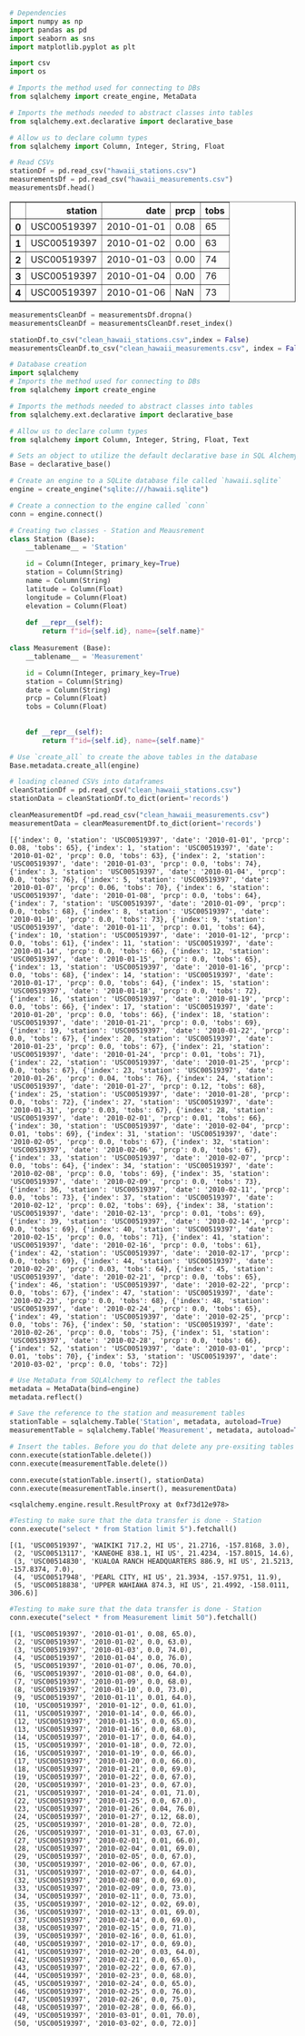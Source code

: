 

```python
# Dependencies
import numpy as np
import pandas as pd
import seaborn as sns
import matplotlib.pyplot as plt

import csv
import os

# Imports the method used for connecting to DBs
from sqlalchemy import create_engine, MetaData

# Imports the methods needed to abstract classes into tables
from sqlalchemy.ext.declarative import declarative_base

# Allow us to declare column types
from sqlalchemy import Column, Integer, String, Float

```


```python
# Read CSVs
stationDf = pd.read_csv("hawaii_stations.csv")
measurementsDf = pd.read_csv("hawaii_measurements.csv")
measurementsDf.head()
```




<div>
<style>
    .dataframe thead tr:only-child th {
        text-align: right;
    }

    .dataframe thead th {
        text-align: left;
    }

    .dataframe tbody tr th {
        vertical-align: top;
    }
</style>
<table border="1" class="dataframe">
  <thead>
    <tr style="text-align: right;">
      <th></th>
      <th>station</th>
      <th>date</th>
      <th>prcp</th>
      <th>tobs</th>
    </tr>
  </thead>
  <tbody>
    <tr>
      <th>0</th>
      <td>USC00519397</td>
      <td>2010-01-01</td>
      <td>0.08</td>
      <td>65</td>
    </tr>
    <tr>
      <th>1</th>
      <td>USC00519397</td>
      <td>2010-01-02</td>
      <td>0.00</td>
      <td>63</td>
    </tr>
    <tr>
      <th>2</th>
      <td>USC00519397</td>
      <td>2010-01-03</td>
      <td>0.00</td>
      <td>74</td>
    </tr>
    <tr>
      <th>3</th>
      <td>USC00519397</td>
      <td>2010-01-04</td>
      <td>0.00</td>
      <td>76</td>
    </tr>
    <tr>
      <th>4</th>
      <td>USC00519397</td>
      <td>2010-01-06</td>
      <td>NaN</td>
      <td>73</td>
    </tr>
  </tbody>
</table>
</div>




```python
measurementsCleanDf = measurementsDf.dropna()
measurementsCleanDf = measurementsCleanDf.reset_index()

stationDf.to_csv("clean_hawaii_stations.csv",index = False)
measurementsCleanDf.to_csv("clean_hawaii_measurements.csv", index = False)

```


```python
# Database creation
import sqlalchemy
# Imports the method used for connecting to DBs
from sqlalchemy import create_engine

# Imports the methods needed to abstract classes into tables
from sqlalchemy.ext.declarative import declarative_base

# Allow us to declare column types
from sqlalchemy import Column, Integer, String, Float, Text
```


```python
# Sets an object to utilize the default declarative base in SQL Alchemy
Base = declarative_base()
```


```python
# Create an engine to a SQLite database file called `hawaii.sqlite`
engine = create_engine("sqlite:///hawaii.sqlite")
```


```python
# Create a connection to the engine called `conn`
conn = engine.connect()
```


```python
# Creating two classes - Station and Meausrement
class Station (Base):
    __tablename__ = 'Station'

    id = Column(Integer, primary_key=True)
    station = Column(String)
    name = Column(String)
    latitude = Column(Float)
    longitude = Column(Float)
    elevation = Column(Float)
    
    def __repr__(self):
        return f"id={self.id}, name={self.name}"
    
class Measurement (Base):
    __tablename__ = 'Measurement'

    id = Column(Integer, primary_key=True)
    station = Column(String)
    date = Column(String)
    prcp = Column(Float)
    tobs = Column(Float)
   
    
    def __repr__(self):
        return f"id={self.id}, name={self.name}"
```


```python
# Use `create_all` to create the above tables in the database
Base.metadata.create_all(engine)
```


```python
# loading cleaned CSVs into dataframes
cleanStationDf = pd.read_csv("clean_hawaii_stations.csv")
stationData = cleanStationDf.to_dict(orient='records')

cleanMeasurementDf =pd.read_csv("clean_hawaii_measurements.csv")
measurementData = cleanMeasurementDf.to_dict(orient='records')

```

    [{'index': 0, 'station': 'USC00519397', 'date': '2010-01-01', 'prcp': 0.08, 'tobs': 65}, {'index': 1, 'station': 'USC00519397', 'date': '2010-01-02', 'prcp': 0.0, 'tobs': 63}, {'index': 2, 'station': 'USC00519397', 'date': '2010-01-03', 'prcp': 0.0, 'tobs': 74}, {'index': 3, 'station': 'USC00519397', 'date': '2010-01-04', 'prcp': 0.0, 'tobs': 76}, {'index': 5, 'station': 'USC00519397', 'date': '2010-01-07', 'prcp': 0.06, 'tobs': 70}, {'index': 6, 'station': 'USC00519397', 'date': '2010-01-08', 'prcp': 0.0, 'tobs': 64}, {'index': 7, 'station': 'USC00519397', 'date': '2010-01-09', 'prcp': 0.0, 'tobs': 68}, {'index': 8, 'station': 'USC00519397', 'date': '2010-01-10', 'prcp': 0.0, 'tobs': 73}, {'index': 9, 'station': 'USC00519397', 'date': '2010-01-11', 'prcp': 0.01, 'tobs': 64}, {'index': 10, 'station': 'USC00519397', 'date': '2010-01-12', 'prcp': 0.0, 'tobs': 61}, {'index': 11, 'station': 'USC00519397', 'date': '2010-01-14', 'prcp': 0.0, 'tobs': 66}, {'index': 12, 'station': 'USC00519397', 'date': '2010-01-15', 'prcp': 0.0, 'tobs': 65}, {'index': 13, 'station': 'USC00519397', 'date': '2010-01-16', 'prcp': 0.0, 'tobs': 68}, {'index': 14, 'station': 'USC00519397', 'date': '2010-01-17', 'prcp': 0.0, 'tobs': 64}, {'index': 15, 'station': 'USC00519397', 'date': '2010-01-18', 'prcp': 0.0, 'tobs': 72}, {'index': 16, 'station': 'USC00519397', 'date': '2010-01-19', 'prcp': 0.0, 'tobs': 66}, {'index': 17, 'station': 'USC00519397', 'date': '2010-01-20', 'prcp': 0.0, 'tobs': 66}, {'index': 18, 'station': 'USC00519397', 'date': '2010-01-21', 'prcp': 0.0, 'tobs': 69}, {'index': 19, 'station': 'USC00519397', 'date': '2010-01-22', 'prcp': 0.0, 'tobs': 67}, {'index': 20, 'station': 'USC00519397', 'date': '2010-01-23', 'prcp': 0.0, 'tobs': 67}, {'index': 21, 'station': 'USC00519397', 'date': '2010-01-24', 'prcp': 0.01, 'tobs': 71}, {'index': 22, 'station': 'USC00519397', 'date': '2010-01-25', 'prcp': 0.0, 'tobs': 67}, {'index': 23, 'station': 'USC00519397', 'date': '2010-01-26', 'prcp': 0.04, 'tobs': 76}, {'index': 24, 'station': 'USC00519397', 'date': '2010-01-27', 'prcp': 0.12, 'tobs': 68}, {'index': 25, 'station': 'USC00519397', 'date': '2010-01-28', 'prcp': 0.0, 'tobs': 72}, {'index': 27, 'station': 'USC00519397', 'date': '2010-01-31', 'prcp': 0.03, 'tobs': 67}, {'index': 28, 'station': 'USC00519397', 'date': '2010-02-01', 'prcp': 0.01, 'tobs': 66}, {'index': 30, 'station': 'USC00519397', 'date': '2010-02-04', 'prcp': 0.01, 'tobs': 69}, {'index': 31, 'station': 'USC00519397', 'date': '2010-02-05', 'prcp': 0.0, 'tobs': 67}, {'index': 32, 'station': 'USC00519397', 'date': '2010-02-06', 'prcp': 0.0, 'tobs': 67}, {'index': 33, 'station': 'USC00519397', 'date': '2010-02-07', 'prcp': 0.0, 'tobs': 64}, {'index': 34, 'station': 'USC00519397', 'date': '2010-02-08', 'prcp': 0.0, 'tobs': 69}, {'index': 35, 'station': 'USC00519397', 'date': '2010-02-09', 'prcp': 0.0, 'tobs': 73}, {'index': 36, 'station': 'USC00519397', 'date': '2010-02-11', 'prcp': 0.0, 'tobs': 73}, {'index': 37, 'station': 'USC00519397', 'date': '2010-02-12', 'prcp': 0.02, 'tobs': 69}, {'index': 38, 'station': 'USC00519397', 'date': '2010-02-13', 'prcp': 0.01, 'tobs': 69}, {'index': 39, 'station': 'USC00519397', 'date': '2010-02-14', 'prcp': 0.0, 'tobs': 69}, {'index': 40, 'station': 'USC00519397', 'date': '2010-02-15', 'prcp': 0.0, 'tobs': 71}, {'index': 41, 'station': 'USC00519397', 'date': '2010-02-16', 'prcp': 0.0, 'tobs': 61}, {'index': 42, 'station': 'USC00519397', 'date': '2010-02-17', 'prcp': 0.0, 'tobs': 69}, {'index': 44, 'station': 'USC00519397', 'date': '2010-02-20', 'prcp': 0.03, 'tobs': 64}, {'index': 45, 'station': 'USC00519397', 'date': '2010-02-21', 'prcp': 0.0, 'tobs': 65}, {'index': 46, 'station': 'USC00519397', 'date': '2010-02-22', 'prcp': 0.0, 'tobs': 67}, {'index': 47, 'station': 'USC00519397', 'date': '2010-02-23', 'prcp': 0.0, 'tobs': 68}, {'index': 48, 'station': 'USC00519397', 'date': '2010-02-24', 'prcp': 0.0, 'tobs': 65}, {'index': 49, 'station': 'USC00519397', 'date': '2010-02-25', 'prcp': 0.0, 'tobs': 76}, {'index': 50, 'station': 'USC00519397', 'date': '2010-02-26', 'prcp': 0.0, 'tobs': 75}, {'index': 51, 'station': 'USC00519397', 'date': '2010-02-28', 'prcp': 0.0, 'tobs': 66}, {'index': 52, 'station': 'USC00519397', 'date': '2010-03-01', 'prcp': 0.01, 'tobs': 70}, {'index': 53, 'station': 'USC00519397', 'date': '2010-03-02', 'prcp': 0.0, 'tobs': 72}]
    


```python
# Use MetaData from SQLAlchemy to reflect the tables
metadata = MetaData(bind=engine)
metadata.reflect()
```


```python
# Save the reference to the station and measurement tables
stationTable = sqlalchemy.Table('Station', metadata, autoload=True)
measurementTable = sqlalchemy.Table('Measurement', metadata, autoload=True)

```


```python
# Insert the tables. Before you do that delete any pre-exsiting tables
conn.execute(stationTable.delete())
conn.execute(measurementTable.delete())

conn.execute(stationTable.insert(), stationData)
conn.execute(measurementTable.insert(), measurementData)
```




    <sqlalchemy.engine.result.ResultProxy at 0xf73d12e978>




```python
#Testing to make sure that the data transfer is done - Station
conn.execute("select * from Station limit 5").fetchall()
```




    [(1, 'USC00519397', 'WAIKIKI 717.2, HI US', 21.2716, -157.8168, 3.0),
     (2, 'USC00513117', 'KANEOHE 838.1, HI US', 21.4234, -157.8015, 14.6),
     (3, 'USC00514830', 'KUALOA RANCH HEADQUARTERS 886.9, HI US', 21.5213, -157.8374, 7.0),
     (4, 'USC00517948', 'PEARL CITY, HI US', 21.3934, -157.9751, 11.9),
     (5, 'USC00518838', 'UPPER WAHIAWA 874.3, HI US', 21.4992, -158.0111, 306.6)]




```python
#Testing to make sure that the data transfer is done - Station
conn.execute("select * from Measurement limit 50").fetchall()
```




    [(1, 'USC00519397', '2010-01-01', 0.08, 65.0),
     (2, 'USC00519397', '2010-01-02', 0.0, 63.0),
     (3, 'USC00519397', '2010-01-03', 0.0, 74.0),
     (4, 'USC00519397', '2010-01-04', 0.0, 76.0),
     (5, 'USC00519397', '2010-01-07', 0.06, 70.0),
     (6, 'USC00519397', '2010-01-08', 0.0, 64.0),
     (7, 'USC00519397', '2010-01-09', 0.0, 68.0),
     (8, 'USC00519397', '2010-01-10', 0.0, 73.0),
     (9, 'USC00519397', '2010-01-11', 0.01, 64.0),
     (10, 'USC00519397', '2010-01-12', 0.0, 61.0),
     (11, 'USC00519397', '2010-01-14', 0.0, 66.0),
     (12, 'USC00519397', '2010-01-15', 0.0, 65.0),
     (13, 'USC00519397', '2010-01-16', 0.0, 68.0),
     (14, 'USC00519397', '2010-01-17', 0.0, 64.0),
     (15, 'USC00519397', '2010-01-18', 0.0, 72.0),
     (16, 'USC00519397', '2010-01-19', 0.0, 66.0),
     (17, 'USC00519397', '2010-01-20', 0.0, 66.0),
     (18, 'USC00519397', '2010-01-21', 0.0, 69.0),
     (19, 'USC00519397', '2010-01-22', 0.0, 67.0),
     (20, 'USC00519397', '2010-01-23', 0.0, 67.0),
     (21, 'USC00519397', '2010-01-24', 0.01, 71.0),
     (22, 'USC00519397', '2010-01-25', 0.0, 67.0),
     (23, 'USC00519397', '2010-01-26', 0.04, 76.0),
     (24, 'USC00519397', '2010-01-27', 0.12, 68.0),
     (25, 'USC00519397', '2010-01-28', 0.0, 72.0),
     (26, 'USC00519397', '2010-01-31', 0.03, 67.0),
     (27, 'USC00519397', '2010-02-01', 0.01, 66.0),
     (28, 'USC00519397', '2010-02-04', 0.01, 69.0),
     (29, 'USC00519397', '2010-02-05', 0.0, 67.0),
     (30, 'USC00519397', '2010-02-06', 0.0, 67.0),
     (31, 'USC00519397', '2010-02-07', 0.0, 64.0),
     (32, 'USC00519397', '2010-02-08', 0.0, 69.0),
     (33, 'USC00519397', '2010-02-09', 0.0, 73.0),
     (34, 'USC00519397', '2010-02-11', 0.0, 73.0),
     (35, 'USC00519397', '2010-02-12', 0.02, 69.0),
     (36, 'USC00519397', '2010-02-13', 0.01, 69.0),
     (37, 'USC00519397', '2010-02-14', 0.0, 69.0),
     (38, 'USC00519397', '2010-02-15', 0.0, 71.0),
     (39, 'USC00519397', '2010-02-16', 0.0, 61.0),
     (40, 'USC00519397', '2010-02-17', 0.0, 69.0),
     (41, 'USC00519397', '2010-02-20', 0.03, 64.0),
     (42, 'USC00519397', '2010-02-21', 0.0, 65.0),
     (43, 'USC00519397', '2010-02-22', 0.0, 67.0),
     (44, 'USC00519397', '2010-02-23', 0.0, 68.0),
     (45, 'USC00519397', '2010-02-24', 0.0, 65.0),
     (46, 'USC00519397', '2010-02-25', 0.0, 76.0),
     (47, 'USC00519397', '2010-02-26', 0.0, 75.0),
     (48, 'USC00519397', '2010-02-28', 0.0, 66.0),
     (49, 'USC00519397', '2010-03-01', 0.01, 70.0),
     (50, 'USC00519397', '2010-03-02', 0.0, 72.0)]


